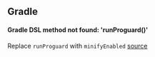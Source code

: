 ## Gradle

#### Gradle DSL method not found: 'runProguard()'
Replace `runProguard` with `minifyEnabled`
[source](http://stackoverflow.com/questions/27016385/error26-0-gradle-dsl-method-not-found-runproguard)